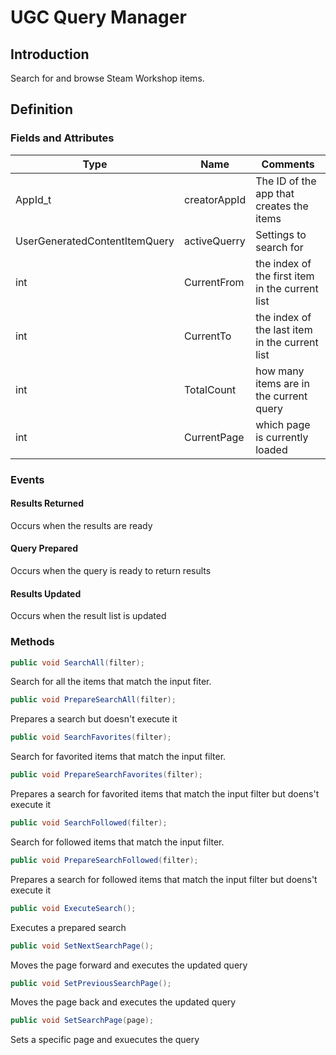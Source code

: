 # UGC Query Manager

## Introduction

Search for and browse Steam Workshop items.

## Definition

### Fields and Attributes

| Type                          | Name         | Comments                                        |
| ----------------------------- | ------------ | ----------------------------------------------- |
| AppId\_t                      | creatorAppId | The ID of the app that creates the items        |
| UserGeneratedContentItemQuery | activeQuerry | Settings to search for                          |
| int                           | CurrentFrom  | the index of the first item in the current list |
| int                           | CurrentTo    | the index of the last item in the current list  |
| int                           | TotalCount   | how many items are in the current query         |
| int                           | CurrentPage  | which page is currently loaded                  |



### Events

#### Results Returned

Occurs when the results are ready

#### Query Prepared

Occurs when the query is ready to return results

#### Results Updated

Occurs when the result list is updated

### Methods

```csharp
public void SearchAll(filter);
```

Search for all the items that match the input fiter.

```csharp
public void PrepareSearchAll(filter);
```

Prepares a search but doesn't execute it

```csharp
public void SearchFavorites(filter);
```

Search for favorited items that match the input filter.

```csharp
public void PrepareSearchFavorites(filter);
```

Prepares a search for favorited items that match the input filter but doens't execute it

```csharp
public void SearchFollowed(filter);
```

Search for followed items that match the input filter.

```csharp
public void PrepareSearchFollowed(filter);
```

Prepares a search for followed items that match the input filter but doens't execute it

```csharp
public void ExecuteSearch();
```

Executes a prepared search

```csharp
public void SetNextSearchPage();
```

Moves the page forward and executes the updated query

```csharp
public void SetPreviousSearchPage();
```

Moves the page back and executes the updated query

```csharp
public void SetSearchPage(page);
```

Sets a specific page and exuecutes the query
